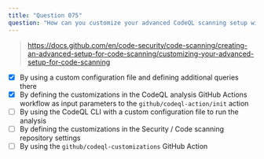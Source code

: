 ```yaml
---
title: "Question 075"
question: "How can you customize your advanced CodeQL scanning setup with additional CodeQL query suites? (Choose two.)"
---
```


> https://docs.github.com/en/code-security/code-scanning/creating-an-advanced-setup-for-code-scanning/customizing-your-advanced-setup-for-code-scanning
- [x] By using a custom configuration file and defining additional queries there
- [x] By defining the customizations in the CodeQL analysis GitHub Actions workflow as input parameters to the `github/codeql-action/init` action
- [ ] By using the CodeQL CLI with a custom configuration file to run the analysis
- [ ] By defining the customizations in the Security / Code scanning repository settings
- [ ] By using the `github/codeql-customizations` GitHub Action
